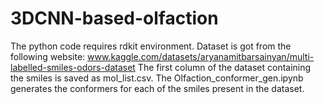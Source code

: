# 3DCNN-based-olfaction
The python code requires rdkit environment. Dataset is got from the following website: www.kaggle.com/datasets/aryanamitbarsainyan/multi-labelled-smiles-odors-dataset
The first column of the dataset containing the smiles is saved as mol_list.csv.
The Olfaction_conformer_gen.ipynb generates the conformers for each of the smiles present in the dataset.

